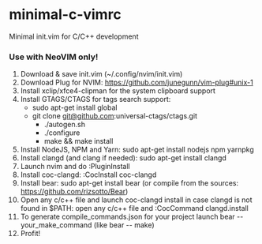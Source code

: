 # minimal-c-vimrc
Minimal init.vim for C/C++ development

### Use with NeoVIM only!
1. Download & save init.vim (~/.config/nvim/init.vim)
2. Download Plug for NVIM: https://github.com/junegunn/vim-plug#unix-1
3. Install xclip/xfce4-clipman for the system clipboard support
4. Install GTAGS/CTAGS for tags search support:
   - sudo apt-get install global
   - git clone git@github.com:universal-ctags/ctags.git
     - ./autogen.sh
     - ./configure
     - make && make install
6. Install NodeJS, NPM and Yarn: sudo apt-get install nodejs npm yarnpkg
7. Install clangd (and clang if needed): sudo apt-get install clangd 
8. Launch nvim and do :PluginInstall
9. Install coc-clangd: :CocInstall coc-clangd
10. Install bear: sudo apt-get install bear (or compile from the sources: https://github.com/rizsotto/Bear)
11. Open any c/c++ file and launch coc-clangd install in case clangd is not found in $PATH: open any c/c++ file and :CocCommand clangd.install
12. To generate compile_commands.json for your project launch bear -- your_make_command (like bear -- make)
13. Profit!
